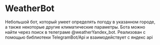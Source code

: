 # WeatherBot
Небольшой бот, который умеет определять погоду в указанном городе, а также некоторые другие климатические параметры. Бота можно найти через поиск в телеграме @weatherYandex_bot.
Реализован с помощью библиотеки TelegramBot/Api и взаимодействует с яндекс api
